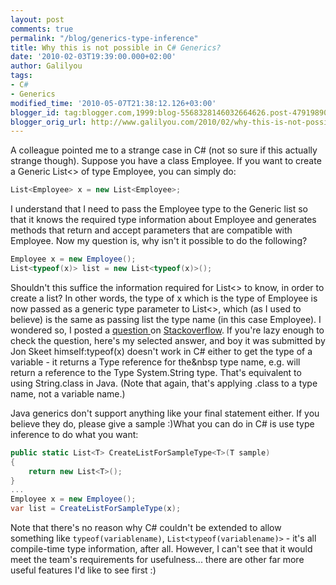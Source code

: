 ```yaml
---
layout: post
comments: true
permalink: "/blog/generics-type-inference"
title: Why this is not possible in C# Generics?
date: '2010-02-03T19:39:00.000+02:00'
author: Galilyou
tags:
- C#
- Generics
modified_time: '2010-05-07T21:38:12.126+03:00'
blogger_id: tag:blogger.com,1999:blog-5568328146032664626.post-4791989053411780561
blogger_orig_url: http://www.galilyou.com/2010/02/why-this-is-not-possible-in-c-generics.html
---
```


A colleague pointed me to a strange case in C# (not so sure if this actually strange though).
Suppose you have a class Employee. If you want to create a Generic List<> of type Employee, you can simply do:

```csharp
List<Employee> x = new List<Employee>;
```
I understand that I need to pass the Employee type to the Generic list so that it knows the required type information about Employee and generates methods that return and accept parameters that are compatible with Employee. Now my question is, why isn't it possible to do the following?

```csharp
Employee x = new Employee();
List<typeof(x)> list = new List<typeof(x)>();
```

Shouldn't this suffice the information required for List<> to know, in order to create a list? In other words, the type of x which is the type of Employee is now passed as a generic type parameter to List<>, which (as I used to believe) is the same as passing list the type name (in this case Employee). I wondered so, I posted a <a href="http://stackoverflow.com/questions/2192876/why-this-is-not-possible-in-c-generics">question </a>on <a href="http://stackoverflow.com/">Stackoverflow</a>.
If you're lazy enough to check the question, here's my selected answer, and boy it was submitted by Jon Skeet himself:typeof(x) doesn't work in C# either to get the type of a variable - it returns a Type reference for the&nbsp type name, e.g. will return a reference to the Type System.String type. That's equivalent to using String.class in Java. (Note that again, that's applying .class to a type name, not</em> a variable name.)

Java generics don't support anything like your final statement either. If you believe they do, please give a sample :)What you can</em> do in C# is use type inference to do what you want:


```csharp
public static List<T> CreateListForSampleType<T>(T sample)
{
    return new List<T>();
}
...
Employee x = new Employee();
var list = CreateListForSampleType(x);
```
Note that there's no reason why C# couldn't be extended to allow something like ```typeof(variablename)```, ```List<typeof(variablename)>``` - it's all compile-time type information, after all. However, I can't see that it would meet the team's requirements for usefulness... there are other far more useful features I'd like to see first :)

